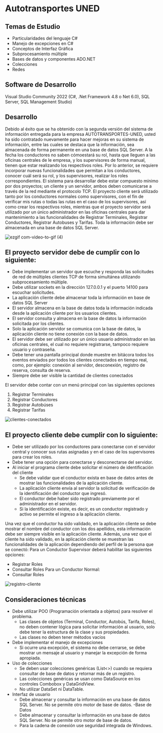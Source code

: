 # Autotransportes UNED #
## Temas de Estudio ##
* Particularidades del lenguaje C#
* Manejo de excepciones en C#
* Conceptos de Interfaz Gráfica
* Subprocesamiento múltiple
* Bases de datos y componentes ADO.NET
* Colecciones
* Redes
## Software de Desarrollo ##
Visual Studio Community 2022 (C#, .Net Framework 4.8 o Net 6.0), SQL Server, SQL Management Studio) 
## Desarrollo ##
Debido al éxito que se ha obtenido con la segunda versión del sistema de información entregada para la empresa AUTOTRANSPORTES-UNED, usted ha sido contratado nuevamente para hacer mejoras en su sistema de información, entre las cuales se destaca que la información, sea almacenada de forma permanente en una base de datos SQL Server. A la fecha los conductores no saben cómoestará su rol, hasta que lleguen a las oficinas centrales de le empresa, y los supervisores de forma manual, tienen que estar realizando los respectivos roles. 
Por lo anterior, se requiere incorporar nuevas funcionalidades que permitan a los conductores, conocer cuál será su rol, y los supervisores, realizar los roles correspondientes.
El sistema para desarrollar debe estar compuesto mínimo por dos proyectos; un cliente y un servidor, ambos deben comunicarse a través de la red mediante el protocolo TCP. 
El proyecto cliente será utilizado tanto por los conductores normales como supervisores, con el fin de verificar mis rutas o todas las rutas en el caso de los supervisores, así como crear los respectivos roles, mientras que el proyecto servidor será utilizado por un único administrador en las oficinas centrales para dar mantenimiento a las funcionalidades de Registrar Terminales, Registrar Conductores, Registrar Autobuses y Tarifas. Toda la información debe ser almacenada en una base de datos SQL Server.

![ezgif com-video-to-gif (4)](https://github.com/josuecross/dotnet-autotransportes-UNED/assets/85675115/fdb2e2a0-baf5-45da-99fe-8890a7f9b54a)


## El proyecto servidor debe de cumplir con lo siguiente: ##
- Debe implementar un servidor que escuche y responda las solicitudes de red de múltiples clientes
TCP de forma simultánea utilizando subprocesamiento múltiple.
- Debe utilizar sockets en la dirección 127.0.0.1 y el puerto 14100 para escuchar solicitudes.
- La aplicación cliente debe almacenar toda la información en base de datos SQL Server
- El servidor almacena en la base de datos toda la información indicada desde la aplicación cliente
por los usuarios clientes.
- El servidor consulta y almacena en la base de datos la información solicitada por los clientes.
- Solo la aplicación servidor se comunica con la base de datos, la aplicación cliente no tiene
conexión con la base de datos.
- El servidor debe ser utilizado por un único usuario administrador en las oficinas centrales, el cual
no requiere registrarse, tampoco requiere usuario y contraseña.
- Debe tener una pantalla principal donde muestre en bitácora todos los eventos enviados por
todos los clientes conectados en tiempo real, como, por ejemplo: conexión al servidor,
desconexión, registro de reserva, consulta de reserva.
- Siempre debe ser visible la cantidad de clientes conectados
  
El servidor debe contar con un menú principal con las siguientes opciones
1. Registrar Terminales
2. Registrar Conductores
3. Registrar Autobúses
4. Registrar Tarifas

![clientes-conectados](https://github.com/josuecross/dotnet-autotransportes-UNED/assets/85675115/a6ac1956-69dc-4b16-873e-f896e5f9d214)


## El proyecto cliente debe cumplir con lo siguiente: ##
- Debe ser utilizado por los conductores para conectarse con el servidor central y conocer sus rutas asignadas y en el caso de los supervisores para crear los roles.
- Debe tener una opción para conectarse y desconectarse del servidor.
- Al iniciar el programa cliente debe solicitar el número de identificación del cliente
  * Se debe validar que el conductor exista en base de datos antes de mostrar las funcionalidades de la aplicación cliente.
  * La aplicación cliente envía al servidor la solicitud de verificación de la identificación del conductor que ingresó.
  * El conductor debe haber sido registrado previamente por el administrador en el servidor.
  * Si la identificación existe, es decir, es un conductor registrado y activo se permite el ingreso a la aplicación cliente.

Una vez que el conductor ha sido validado, en la aplicación cliente se debe mostrar el nombre del conductor con los dos apellidos, esta información debe ser siempre visible en la aplicación cliente. Además, una vez que el cliente ha sido validado, en la aplicación cliente se muestran las funcionalidades de la aplicación dependiendo del perfil de la persona que se conectó:
Para un Conductor Supervisor deberá habilitar las siguientes opciones:
- Registrar Roles
- Consultar Roles
Para un Conductor Normal:
- Consultar Roles

![registro-cliente](https://github.com/josuecross/dotnet-autotransportes-UNED/assets/85675115/714e2710-b66f-48d8-afb4-9de2ff3de780)


## Consideraciones técnicas ##
- Debe utilizar POO (Programación orientada a objetos) para resolver el problema.
  - Las clases de objetos (Terminal, Conductor, Autobús, Tarifa, Roles), no deben contener lógica
para solicitar información al usuario, solo debe tener la estructura de la clase y sus propiedades.
  - Las clases no deben tener métodos vacíos
- Debe implementar el manejo de excepciones
  - Si ocurre una excepción, el sistema no debe cerrarse, se debe mostrar un mensaje al usuario y
manejar la excepción de forma apropiada.
- Uso de colecciones
  - Se deben usar colecciones genéricas (List<>) cuando se requiera consultar de base de datos y
retornar más de un registro.
  - Las colecciones genéricas se usan como DataSource en los controles Combobox y
DataGridView.
  - No utilizar DataSet ni DataTable.
- Interfaz de usuario
  - Debe almacenar y consultar la información en una base de datos SQL Server. No se permite otro
motor de base de datos.
-Base de Datos
  - Debe almacenar y consultar la información en una base de datos SQL Server. No se permite otro
motor de base de datos.
  - Para la cadena de conexión use seguridad integrada de Windows.
